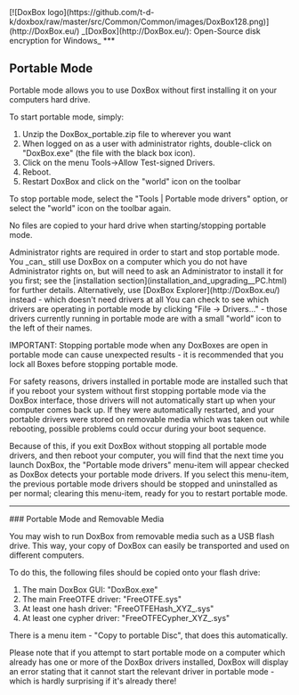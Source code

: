 

<meta content="text/html; charset=UTF-8" http-equiv="Content-Type">
<meta name="keywords" content="disk encryption, security, transparent, AES, plausible deniability, virtual drive, Linux, MS Windows, portable, USB drive, partition">
<meta name="description" content="DoxBox: An Open-Source transparent encryption program for PCs. With this software, you can create one or more &quot;DoxBoxes&quot; on your PC - which appear as disks, anything written to these disks is automatically encrypted before being stored on your hard drive.">

<meta name="author" content="Sarah Dean">
<meta name="copyright" content="Copyright 2004, 2005, 2006, 2007, 2008 Sarah Dean">


<TITLE>Portable Mode</TITLE>

<link href="https://raw.githubusercontent.com/t-d-k/doxbox/master/docs/styles_common.css" rel="stylesheet" type="text/css">


<link rel="shortcut icon" href="https://github.com/t-d-k/doxbox/raw/master/src/Common/Common/images/DoxBox.ico" type="image/x-icon">

<SPAN CLASS="master_link">
[![DoxBox logo](https://github.com/t-d-k/doxbox/raw/master/src/Common/Common/images/DoxBox128.png)](http://DoxBox.eu/)
</SPAN>
<SPAN CLASS="master_title">
_[DoxBox](http://DoxBox.eu/): Open-Source disk encryption for Windows_
</SPAN>
***

      
            

## Portable Mode

Portable mode allows you to use DoxBox without first installing it on your computers hard drive.

To start portable mode, simply:


1. Unzip the DoxBox_portable.zip file to wherever you want 
2. When logged on as a user with administrator rights, double-click on "DoxBox.exe" (the file with the black box icon).
3. Click on the menu Tools->Allow Test-signed Drivers.
4. Reboot.
5. Restart DoxBox and click on the "world" icon on the toolbar

To stop portable mode, select the "Tools | Portable mode drivers" option, or select the "world" icon on the toolbar again.

No files are copied to your hard drive when starting/stopping portable mode.

 
<SPAN class="tip">
Administrator rights are required in order to start and stop portable mode. You _can_ still use DoxBox on a computer which you do not have Administrator rights on, but will need to ask an Administrator to install it for you first; see the [installation section](installation_and_upgrading__PC.html) for further details. Alternatively, use [DoxBox Explorer](http://DoxBox.eu/) instead - which doesn't need drivers at all    
</SPAN>

 

<SPAN class="tip">
You can check to see which drivers are operating in portable mode by clicking "File	->	Drivers..." - those drivers currently running in portable mode are with a small "world" icon to the left of their names.     
    </SPAN>
    

IMPORTANT: Stopping portable mode when any DoxBoxes are open in portable mode can cause unexpected results - it is recommended that you lock all Boxes before stopping portable mode.

For safety reasons, drivers installed in portable mode are installed such that if you reboot your system without first stopping portable mode via the DoxBox interface, those drivers will not automatically start up when your computer comes back up. If they were automatically restarted, and your portable drivers were stored on removable media which was taken out while rebooting, possible problems could occur during your boot sequence.

Because of this, if you exit DoxBox without stopping all portable mode drivers, and then reboot your computer, you will find that the next time you launch DoxBox, the "Portable mode drivers" menu-item will appear checked as DoxBox detects your portable mode drivers. If you select this menu-item, the previous portable mode drivers should be stopped and uninstalled as per normal; clearing this menu-item, ready for you to restart portable mode.

* * * 
<A NAME="level_3_heading_1">
### Portable Mode and Removable Media
</A>

You may wish to run DoxBox from removable media such as a USB flash drive. This way, your copy of DoxBox can easily be transported and used on different computers.

To do this, the following files should be copied onto your flash drive:

1. The main DoxBox GUI: "DoxBox.exe"
1. The main FreeOTFE driver: "FreeOTFE.sys"
1. At least one hash driver: "FreeOTFEHash_XYZ_.sys"
1. At least one cypher driver: "FreeOTFECypher_XYZ_.sys"

There is a menu item - "Copy to portable Disc", that does this automatically.

Please note that if you attempt to start portable mode on a computer which already has one or more of the DoxBox drivers installed, DoxBox will display an error stating that it cannot start the relevant driver in portable mode - which is hardly surprising if it's already there!



